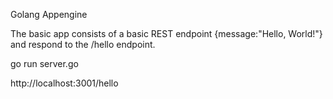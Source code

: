 Golang Appengine

The basic app consists of a basic REST endpoint {message:"Hello, World!"} and respond to the /hello endpoint.

go run server.go

http://localhost:3001/hello